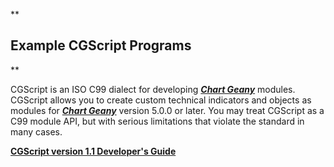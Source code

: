 **

Example CGScript Programs
-------------------------

**


CGScript is an ISO C99 dialect for developing [***Chart Geany***](http://www.chartgeany.com) modules. CGScript allows you to create custom technical indicators and objects as modules for [***Chart Geany***](http://www.chartgeany.com) version 5.0.0 or later. You may treat CGScript as a C99 module API, but with serious limitations that violate the standard in many cases.

[**CGScript version 1.1 Developer's Guide**](http://www.chartgeany.com/cgscript/cgscript_manual_1.1.html)

